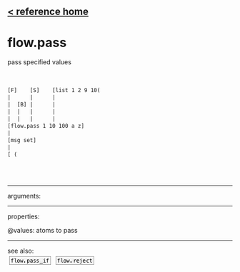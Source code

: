 [< reference home](ceammc_lib.html)
---

# flow.pass


pass specified values

```


[F]    [S]    [list 1 2 9 10(
|      |      |
|  [B] |      |
|  |   |      |
|  |   |      |
[flow.pass 1 10 100 a z]
|
[msg set]
|
[ (


            
```

---
arguments:


---
properties:

@values: atoms to pass<br>

---
see also:<br>
[![flow.pass_if](img/object_flow.pass_if.png)](flow.pass_if.html)
[![flow.reject](img/object_flow.reject.png)](flow.reject.html)
